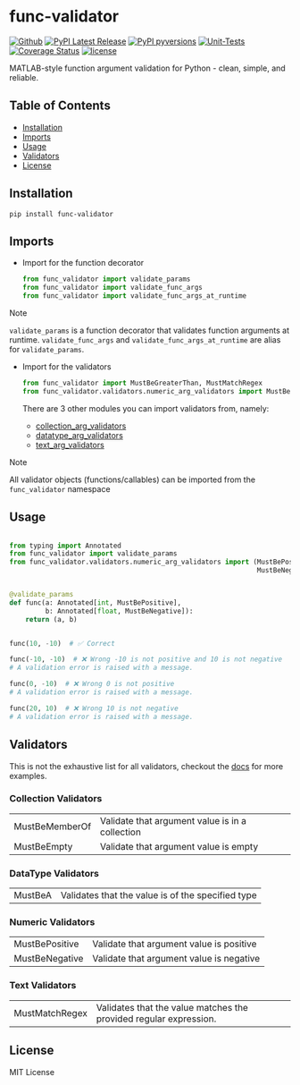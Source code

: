 # func-validator

[![Github](https://img.shields.io/badge/func--validator-000000?style=flat&logo=github&logoColor=white)](https://github.com/patrickboateng/func-validator)
[![PyPI Latest Release](https://img.shields.io/pypi/v/func-validator?style=flat&logo=pypi)](https://pypi.org/project/func-validator/)
[![PyPI pyversions](https://img.shields.io/pypi/pyversions/func-validator.svg?logo=python&style=flat)](https://pypi.python.org/pypi/func-validator/)
[![Unit-Tests](https://github.com/patrickboateng/func-validator/actions/workflows/func-validator-unit-tests.yml/badge.svg)](https://github.com/patrickboateng/func-validator/actions/workflows/func-validator-unit-tests.yml)
[![Coverage Status](https://coveralls.io/repos/github/patrickboateng/func-validator/badge.svg?branch=main)](https://coveralls.io/github/patrickboateng/func-validator?branch=main)
[![license](https://img.shields.io/pypi/l/func-validator?style=flat&logo=opensourceinitiative)](https://opensource.org/license/mit/)

MATLAB-style function argument validation for Python - clean, simple, and
reliable.

## Table of Contents

- [Installation](#installation)
- [Imports](#imports)
- [Usage](#usage)
- [Validators](#validators)
- [License](#license)

## Installation

```shell
pip install func-validator
```

## Imports

- Import for the function decorator

  ```python
  from func_validator import validate_params
  from func_validator import validate_func_args
  from func_validator import validate_func_args_at_runtime 
  ```

> [!NOTE]
> `validate_params` is a function decorator that validates function arguments
> at runtime. `validate_func_args` and `validate_func_args_at_runtime`
> are alias for `validate_params`.

- Import for the validators

  ```python
  from func_validator import MustBeGreaterThan, MustMatchRegex 
  from func_validator.validators.numeric_arg_validators import MustBeGreaterThan
  ```

  There are 3 other modules you can import validators from, namely:

    - [collection_arg_validators](#collection-validators)
    - [datatype_arg_validators](#datatype-validators)
    - [text_arg_validators](#text-validators)

> [!NOTE]
> All validator objects (functions/callables) can be imported from the
> `func_validator` namespace

## Usage

```python

from typing import Annotated
from func_validator import validate_params
from func_validator.validators.numeric_arg_validators import (MustBePositive,
                                                              MustBeNegative)


@validate_params
def func(a: Annotated[int, MustBePositive],
         b: Annotated[float, MustBeNegative]):
    return (a, b)


func(10, -10)  # ✅ Correct

func(-10, -10)  # ❌ Wrong -10 is not positive and 10 is not negative
# A validation error is raised with a message.

func(0, -10)  # ❌ Wrong 0 is not positive
# A validation error is raised with a message.

func(20, 10)  # ❌ Wrong 10 is not negative
# A validation error is raised with a message.
```

## Validators

This is not the exhaustive list for all validators, checkout
the [docs](https://func-validator.readthedocs.io/en/latest/)
for more examples.

### Collection Validators

<table>
    <tr>
        <td>MustBeMemberOf</td>
        <td>Validate that argument value is in a collection</td>
    </tr>
    <tr>
        <td>MustBeEmpty</td>
        <td>Validate that argument value is empty</td>
    </tr>
</table>

### DataType Validators

<table>
    <tr>
        <td>MustBeA</td>
        <td>Validates that the value is of the specified type</td>
    </tr>
</table>

### Numeric Validators

<table>
    <tr>
        <td>MustBePositive</td>
        <td>Validate that argument value is positive</td>
    </tr>
    <tr>
        <td>MustBeNegative</td>
        <td>Validate that argument value is negative</td>
    </tr>
</table>

### Text Validators

<table>
    <tr>
        <td>MustMatchRegex</td>
        <td>Validates that the value matches the provided regular expression.</td>
    </tr>
</table>

## License

MIT License
